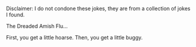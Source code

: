 Disclaimer: I do not condone these jokes, they are from a collection of jokes I found.

The Dreaded Amish Flu...

First, you get a little hoarse.
Then, you get a little buggy.


